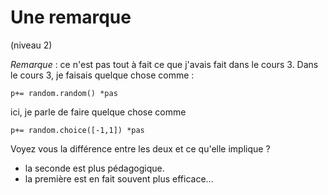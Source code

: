 # Une remarque
(niveau 2)

*Remarque* : ce n'est pas tout à fait ce que j'avais fait dans le cours 3.
Dans le cours 3, je faisais quelque chose comme :

```
p+= random.random() *pas
```

ici, je parle de faire quelque chose comme

```
p+= random.choice([-1,1]) *pas
```

Voyez vous la différence entre les deux et ce qu'elle implique ?

- la seconde est plus pédagogique.
- la première est en fait souvent plus efficace...
